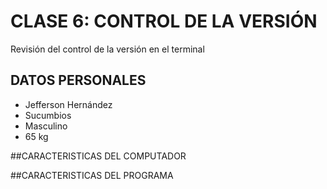 # CLASE 6: CONTROL DE LA VERSIÓN
Revisión del control de la versión en el terminal

## DATOS PERSONALES
- Jefferson Hernández
- Sucumbios
- Masculino
- 65 kg 



##CARACTERISTICAS DEL COMPUTADOR


##CARACTERISTICAS DEL PROGRAMA

